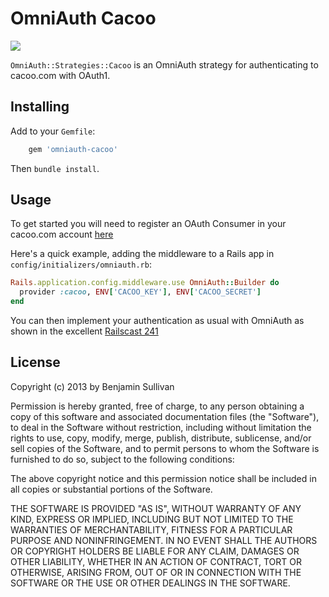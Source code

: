 # OmniAuth Cacoo

[<img src="https://secure.travis-ci.org/bonsaiben/omniauth-cacoo.png">](http://travis-ci.org/bonsaiben/omniauth-cacoo)

`OmniAuth::Strategies::Cacoo` is an OmniAuth strategy for authenticating to
cacoo.com with OAuth1.

## Installing

Add to your `Gemfile`:

```ruby
    gem 'omniauth-cacoo'
```

Then `bundle install`.

## Usage

To get started you will need to register an OAuth Consumer in your
cacoo.com account
[here](https://cacoo.com/profile/apps)

Here's a quick example, adding the middleware to a Rails app in
`config/initializers/omniauth.rb`:

```ruby
Rails.application.config.middleware.use OmniAuth::Builder do
  provider :cacoo, ENV['CACOO_KEY'], ENV['CACOO_SECRET']
end
```
You can then implement your authentication as usual with OmniAuth as
shown in the excellent [Railscast
241](http://railscasts.com/episodes/241-simple-omniauth)

## License

Copyright (c) 2013 by Benjamin Sullivan

Permission is hereby granted, free of charge, to any person obtaining a
copy of this software and associated documentation files (the
"Software"), to deal in the Software without restriction, including
without limitation the rights to use, copy, modify, merge, publish,
distribute, sublicense, and/or sell copies of the Software, and to
permit persons to whom the Software is furnished to do so, subject to
the following conditions:

The above copyright notice and this permission notice shall be included
in all copies or substantial portions of the Software.

THE SOFTWARE IS PROVIDED "AS IS", WITHOUT WARRANTY OF ANY KIND, EXPRESS
OR IMPLIED, INCLUDING BUT NOT LIMITED TO THE WARRANTIES OF
MERCHANTABILITY, FITNESS FOR A PARTICULAR PURPOSE AND NONINFRINGEMENT.
IN NO EVENT SHALL THE AUTHORS OR COPYRIGHT HOLDERS BE LIABLE FOR ANY
CLAIM, DAMAGES OR OTHER LIABILITY, WHETHER IN AN ACTION OF CONTRACT,
TORT OR OTHERWISE, ARISING FROM, OUT OF OR IN CONNECTION WITH THE
SOFTWARE OR THE USE OR OTHER DEALINGS IN THE SOFTWARE.
